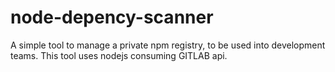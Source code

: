 # node-depency-scanner
A simple tool to manage a private npm registry, to be used into development teams. This tool uses nodejs consuming GITLAB api.
